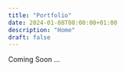 ```yaml
---
title: "Portfolio"
date: 2024-01-08T08:00:00+01:00
description: "Home"
draft: false
---
```


Coming Soon ...
